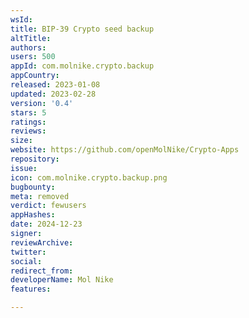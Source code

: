 ```yaml
---
wsId: 
title: BIP-39 Crypto seed backup
altTitle: 
authors: 
users: 500
appId: com.molnike.crypto.backup
appCountry: 
released: 2023-01-08
updated: 2023-02-28
version: '0.4'
stars: 5
ratings: 
reviews: 
size: 
website: https://github.com/openMolNike/Crypto-Apps
repository: 
issue: 
icon: com.molnike.crypto.backup.png
bugbounty: 
meta: removed
verdict: fewusers
appHashes: 
date: 2024-12-23
signer: 
reviewArchive: 
twitter: 
social: 
redirect_from: 
developerName: Mol Nike
features: 

---
```


